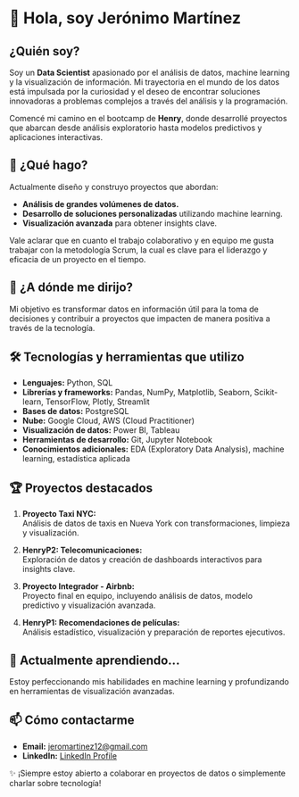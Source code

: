 # 👋 Hola, soy **Jerónimo Martínez**  

## ¿Quién soy?  
Soy un **Data Scientist** apasionado por el análisis de datos, machine learning y la visualización de información. Mi trayectoria en el mundo de los datos está impulsada por la curiosidad y el deseo de encontrar soluciones innovadoras a problemas complejos a través del análisis y la programación.  

Comencé mi camino en el bootcamp de **Henry**, donde desarrollé proyectos que abarcan desde análisis exploratorio hasta modelos predictivos y aplicaciones interactivas.  

## 🌟 ¿Qué hago?  
Actualmente diseño y construyo proyectos que abordan:  
- **Análisis de grandes volúmenes de datos.**  
- **Desarrollo de soluciones personalizadas** utilizando machine learning.  
- **Visualización avanzada** para obtener insights clave.

Vale aclarar que en cuanto el trabajo colaborativo y en equipo me gusta trabajar con la metodología Scrum, la cual es clave para el liderazgo y eficacia de un proyecto en el tiempo. 

## 🚀 ¿A dónde me dirijo?  
Mi objetivo es transformar datos en información útil para la toma de decisiones y contribuir a proyectos que impacten de manera positiva a través de la tecnología.  

## 🛠️ Tecnologías y herramientas que utilizo  
- **Lenguajes:** Python, SQL  
- **Librerías y frameworks:** Pandas, NumPy, Matplotlib, Seaborn, Scikit-learn, TensorFlow, Plotly, Streamlit  
- **Bases de datos:** PostgreSQL  
- **Nube:** Google Cloud, AWS (Cloud Practitioner)  
- **Visualización de datos:** Power BI, Tableau  
- **Herramientas de desarrollo:** Git, Jupyter Notebook  
- **Conocimientos adicionales:** EDA (Exploratory Data Analysis), machine learning, estadística aplicada  

## 🏆 Proyectos destacados  
1. **Proyecto Taxi NYC:**  
   Análisis de datos de taxis en Nueva York con transformaciones, limpieza y visualización.  

2. **HenryP2: Telecomunicaciones:**  
   Exploración de datos y creación de dashboards interactivos para insights clave.  

3. **Proyecto Integrador - Airbnb:**  
   Proyecto final en equipo, incluyendo análisis de datos, modelo predictivo y visualización avanzada.  

4. **HenryP1: Recomendaciones de películas:**  
   Análisis estadístico, visualización y preparación de reportes ejecutivos.  

## 🌱 Actualmente aprendiendo...  
Estoy perfeccionando mis habilidades en machine learning y profundizando en herramientas de visualización avanzadas.  

## 📫 Cómo contactarme  
- **Email:** [jeromartinez12@gmail.com](mailto:jeromartinez12@gmail.com)  
- **LinkedIn:** [LinkedIn Profile](#https://www.linkedin.com/in/jeromartinez12/) 

✨ ¡Siempre estoy abierto a colaborar en proyectos de datos o simplemente charlar sobre tecnología!  
